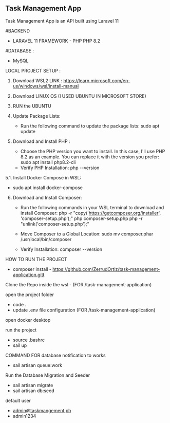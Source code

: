 ## Task Management App

Task Management App is an API built using Laravel 11

#BACKEND 
  - LARAVEL 11 FRAMEWORK - PHP PHP 8.2

#DATABASE :
  -  MySQL

LOCAL PROJECT SETUP : 

1. Download WSL2 
LINK : https://learn.microsoft.com/en-us/windows/wsl/install-manual

2. Download LINUX OS (I USED UBUNTU IN MICROSOFT STORE)

3. RUN the UBUNTU

4. Update Package Lists:
	 - Run the following command to update the package lists:
		 sudo apt update

5. Download and Install PHP : 
	 - Choose the PHP version you want to install. In this case, I'll use PHP 8.2 as an example. You can replace it with the version you prefer:
		 sudo apt install php8.2-cli
	 - Verify PHP Installation:
	   php --version

5.1. Install Docker Compose in WSL:
   - sudo apt install docker-compose

6. Download and Install Composer:

	- Run the following commands in your WSL terminal to download and install Composer:
			php -r "copy('https://getcomposer.org/installer', 'composer-setup.php');"
			php composer-setup.php
			php -r "unlink('composer-setup.php');"

	- Move Composer to a Global Location:
			sudo mv composer.phar /usr/local/bin/composer
	- Verify Installation:
		  composer --version


HOW TO RUN THE PROJECT
 - composer install 
		- https://github.com/ZerrudOrtiz/task-management-application.gitt

Clone the Repo inside the wsl - (FOR /task-management-application)

open the project folder
 - code .
 - update .env file configuration (FOR /task-management-application)

open docker desktop

run the project
 - source .bashrc
 - sail up

COMMAND FOR database notification to works 
 - sail artisan queue:work

Run the Database Migration and Seeder
 - sail artisan migrate
 - sail artisan db:seed

default user 
 - admin@taskmangement.ph
 - admin1234
